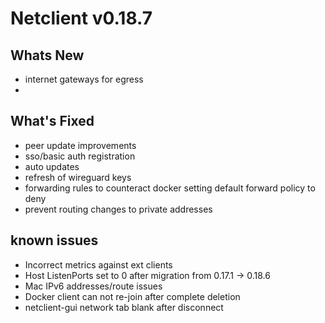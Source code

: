 # Netclient v0.18.7

## Whats New
- internet gateways for egress
- 
## What's Fixed
- peer update improvements
- sso/basic auth registration
- auto updates
- refresh of wireguard keys
- forwarding rules to counteract docker setting default forward policy to deny
- prevent routing changes to private addresses

## known issues
- Incorrect metrics against ext clients
- Host ListenPorts set to 0 after migration from 0.17.1 -> 0.18.6
- Mac IPv6 addresses/route issues
- Docker client can not re-join after complete deletion
- netclient-gui network tab blank after disconnect

